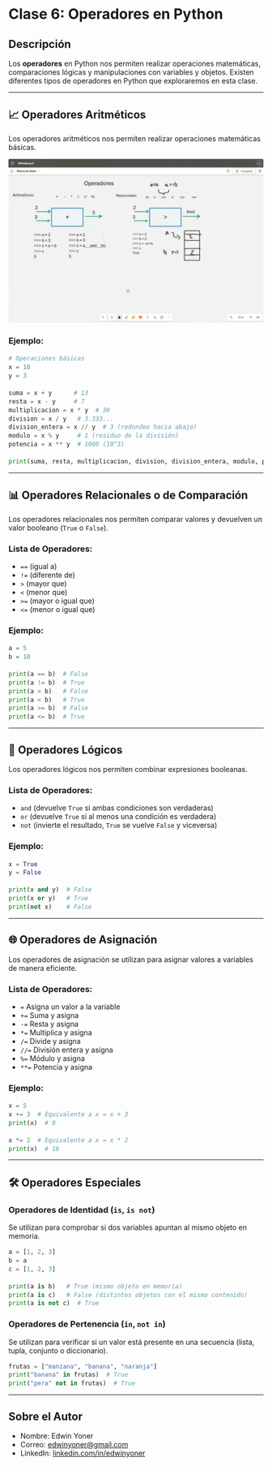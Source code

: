 # Clase 6: Operadores en Python

## Descripción

Los **operadores** en Python nos permiten realizar operaciones matemáticas, comparaciones lógicas y manipulaciones con variables y objetos. Existen diferentes tipos de operadores en Python que exploraremos en esta clase.

---

## 📈 Operadores Aritméticos

Los operadores aritméticos nos permiten realizar operaciones matemáticas básicas.

![Operadores Aritméticos](images/6.0.png)

### Ejemplo:

```python
# Operaciones básicas
x = 10
y = 3

suma = x + y      # 13
resta = x - y     # 7
multiplicacion = x * y  # 30
division = x / y   # 3.333...
division_entera = x // y  # 3 (redondeo hacia abajo)
modulo = x % y     # 1 (residuo de la división)
potencia = x ** y  # 1000 (10^3)

print(suma, resta, multiplicacion, division, division_entera, modulo, potencia)
```

---

## 📊 Operadores Relacionales o de Comparación

Los operadores relacionales nos permiten comparar valores y devuelven un valor booleano (`True` o `False`).

### Lista de Operadores:
- `==` (igual a)
- `!=` (diferente de)
- `>` (mayor que)
- `<` (menor que)
- `>=` (mayor o igual que)
- `<=` (menor o igual que)

### Ejemplo:
```python
a = 5
b = 10

print(a == b)  # False
print(a != b)  # True
print(a > b)   # False
print(a < b)   # True
print(a >= b)  # False
print(a <= b)  # True
```

---

## 🔀 Operadores Lógicos

Los operadores lógicos nos permiten combinar expresiones booleanas.

### Lista de Operadores:
- `and` (devuelve `True` si ambas condiciones son verdaderas)
- `or` (devuelve `True` si al menos una condición es verdadera)
- `not` (invierte el resultado, `True` se vuelve `False` y viceversa)

### Ejemplo:
```python
x = True
y = False

print(x and y)  # False
print(x or y)   # True
print(not x)    # False
```

---

## 🌐 Operadores de Asignación

Los operadores de asignación se utilizan para asignar valores a variables de manera eficiente.

### Lista de Operadores:
- `=`  Asigna un valor a la variable
- `+=` Suma y asigna
- `-=` Resta y asigna
- `*=` Multiplica y asigna
- `/=` Divide y asigna
- `//=` División entera y asigna
- `%=` Módulo y asigna
- `**=` Potencia y asigna

### Ejemplo:
```python
x = 5
x += 3  # Equivalente a x = x + 3
print(x)  # 8

x *= 2  # Equivalente a x = x * 2
print(x)  # 16
```

---

## 🛠️ Operadores Especiales

### Operadores de Identidad (`is`, `is not`)
Se utilizan para comprobar si dos variables apuntan al mismo objeto en memoria.

```python
a = [1, 2, 3]
b = a
c = [1, 2, 3]

print(a is b)   # True (mismo objeto en memoria)
print(a is c)   # False (distintos objetos con el mismo contenido)
print(a is not c)  # True
```

### Operadores de Pertenencia (`in`, `not in`)
Se utilizan para verificar si un valor está presente en una secuencia (lista, tupla, conjunto o diccionario).

```python
frutas = ["manzana", "banana", "naranja"]
print("banana" in frutas)  # True
print("pera" not in frutas)  # True
```

---

## Sobre el Autor

- Nombre: Edwin Yoner
- Correo: [edwinyoner@gmail.com](mailto:edwinyoner@gmail.com)
- LinkedIn: [linkedin.com/in/edwinyoner](https://www.linkedin.com/in/edwinyoner)
